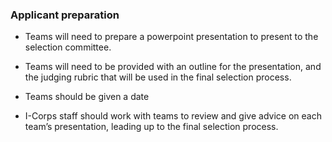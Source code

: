 ### Applicant preparation

* Teams will need to prepare a powerpoint presentation to present to the selection committee.

* Teams will need to be provided with an outline for the presentation, and the judging rubric that will be used in the final selection process.

* Teams should be given a date

* I-Corps staff should work with teams to review and give advice on each team’s presentation, leading up to the final selection process.
